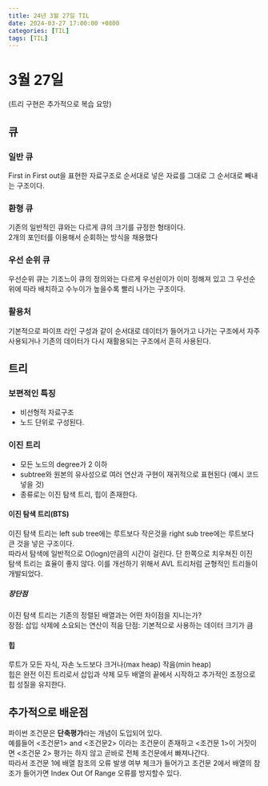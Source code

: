 ```yaml
---
title: 24년 3월 27일 TIL
date: 2024-03-27 17:00:00 +0800
categories: [TIL]
tags: [TIL]  
---
```


# 3월 27일
(트리 구현은 추가적으로 복습 요망)

## 큐

### 일반 큐
First in First out을 표현한 자료구조로 순서대로 넣은 자료를 그대로 그 순서대로 빼내는 구조이다.
### 환형 큐
기존의 일반적인 큐와는 다르게 큐의 크기를 규정한 형태이다.  
2개의 포인터를 이용해서 순회하는 방식을 채용했다
### 우선 순위 큐
우선순위 큐는 기조느이 큐의 정의와는 다르게 우선쉰이가 이미 정해져 있고 그 우선순위에 따라 배치하고 수누이가 높을수록 빨리 나가는 구조이다.
### 활용처
기본적으로 파이프 라인 구성과 같이 순서대로 데이터가 들어가고 나가는 구조에서 자주 사용되거나 기존의 데이터가 다시 재활용되는 구조에서 흔히 사용된다.

## 트리
### 보편적인 특징
- 비선형적 자료구조
- 노드 단위로 구성된다.
### 이진 트리
- 모든 노드의 degree가 2 이하
- subtree와 원본의 유사성으로 여러 연산과 구현이 재귀적으로 표현된다
(예시 코드 넣을 것)
- 종류로는 이진 탐색 트리, 힙이 존재한다.
#### 이진 탐색 트리(BTS)
이진 탐색 트리는 left sub tree에는 루트보다 작은것을 right sub tree에는 루트보다 큰 것을 넣은 구조이다.   
따라서 탐색에 일반적으로 O(logn)만큼의 시간이 걸린다. 단 한쪽으로 치우쳐진 이진 탐색 트리는 효율이 좋지 않다. 이를 개선하기 위해서 AVL 트리처럼 균형적인 트리들이 개발되었다.
##### 장단점
이진 탐색 트리는 기존의 정렬된 배열과는 어떤 차이점을 지니는가?  
장점: 삽입 삭제에 소요되는 연산이 적음
단점: 기본적으로 사용하는 데이터 크기가 큼
#### 힙
루트가 모든 자식, 자손 노드보다 크거나(max heap) 작음(min heap)  
힙은 완전 이진 트리로서 삽입과 삭제 모두 배열의 끝에서 시작하고 추가적인 조정으로 힙 성질을 유지한다.

## 추가적으로 배운점
파이썬 조건문은 **단축평가**라는 개념이 도입되어 있다.  
예를들어 <조건문1> and <조건문2> 이라는 조건문이 존재하고 <조건문 1>이 거짓이면 <조건문 2> 평가는 하지 않고 곧바로 전체 조건문에서 빠져나간다.  
따라서 조건문 1에 배열 참조의 오류 발생 여부 체크가 들어가고 조건문 2에서 배열의 참조가 들어가면 Index Out Of Range 오류를 방지할수 있다.
 